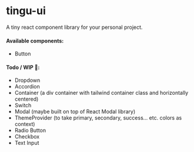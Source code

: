 # tingu-ui
A tiny react component library for your personal project.

#### Available components:
- Button

#### Todo / WIP 🚧:
- Dropdown
- Accordion
- Container (a div container with tailwind container class and horizontally centered)
- Switch 
- Modal (maybe built on top of React Modal library)
- ThemeProvider (to take primary, secondary, success... etc. colors as context)
- Radio Button
- Checkbox
- Text Input
